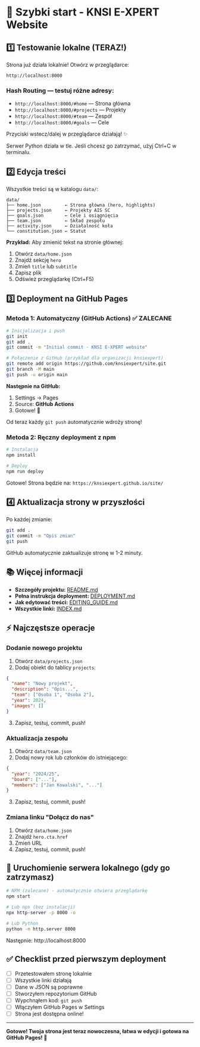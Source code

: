 # 🚀 Szybki start - KNSI E-XPERT Website

## 1️⃣ Testowanie lokalne (TERAZ!)

Strona już działa lokalnie! Otwórz w przeglądarce:

```
http://localhost:8000
```

### Hash Routing — testuj różne adresy:
- `http://localhost:8000/#home` — Strona główna
- `http://localhost:8000/#projects` — Projekty
- `http://localhost:8000/#team` — Zespół
- `http://localhost:8000/#goals` — Cele

Przyciski wstecz/dalej w przeglądarce działają! ✨

Serwer Python działa w tle. Jeśli chcesz go zatrzymać, użyj Ctrl+C w terminalu.

## 2️⃣ Edycja treści

Wszystkie treści są w katalogu `data/`:

```
data/
├── home.json         ← Strona główna (hero, highlights)
├── projects.json     ← Projekty AIS SC
├── goals.json        ← Cele i osiągnięcia
├── team.json         ← Skład zespołu
├── activity.json     ← Działalność koła
└── constitution.json ← Statut
```

**Przykład:** Aby zmienić tekst na stronie głównej:
1. Otwórz `data/home.json`
2. Znajdź sekcję `hero`
3. Zmień `title` lub `subtitle`
4. Zapisz plik
5. Odśwież przeglądarkę (Ctrl+F5)

## 3️⃣ Deployment na GitHub Pages

### Metoda 1: Automatyczny (GitHub Actions) ✅ ZALECANE

```bash
# Inicjalizacja i push
git init
git add .
git commit -m "Initial commit - KNSI E-XPERT website"

# Połączenie z GitHub (przykład dla organizacji knsiexpert)
git remote add origin https://github.com/knsiexpert/site.git
git branch -M main
git push -u origin main
```

**Następnie na GitHub:**
1. Settings → Pages
2. Source: **GitHub Actions**
3. Gotowe! 🎉

Od teraz każdy `git push` automatycznie wdroży stronę!

### Metoda 2: Ręczny deployment z npm

```bash
# Instalacja
npm install

# Deploy
npm run deploy
```

Gotowe! Strona będzie na: `https://knsiexpert.github.io/site/`

## 4️⃣ Aktualizacja strony w przyszłości

Po każdej zmianie:

```bash
git add .
git commit -m "Opis zmian"
git push
```

GitHub automatycznie zaktualizuje stronę w 1-2 minuty.

## 📚 Więcej informacji

- **Szczegóły projektu:** [README.md](README.md)
- **Pełna instrukcja deployment:** [DEPLOYMENT.md](DEPLOYMENT.md)
- **Jak edytować treści:** [EDITING_GUIDE.md](EDITING_GUIDE.md)
- **Wszystkie linki:** [INDEX.md](INDEX.md)

## ⚡ Najczęstsze operacje

### Dodanie nowego projektu
1. Otwórz `data/projects.json`
2. Dodaj obiekt do tablicy `projects`:
```json
{
  "name": "Nowy projekt",
  "description": "Opis...",
  "team": ["Osoba 1", "Osoba 2"],
  "year": 2024,
  "images": []
}
```
3. Zapisz, testuj, commit, push!

### Aktualizacja zespołu
1. Otwórz `data/team.json`
2. Dodaj nowy rok lub członków do istniejącego:
```json
{
  "year": "2024/25",
  "board": ["..."],
  "members": ["Jan Kowalski", "..."]
}
```
3. Zapisz, testuj, commit, push!

### Zmiana linku "Dołącz do nas"
1. Otwórz `data/home.json`
2. Znajdź `hero.cta.href`
3. Zmień URL
4. Zapisz, testuj, commit, push!

## 🔧 Uruchomienie serwera lokalnego (gdy go zatrzymasz)

```bash
# NPM (zalecane) - automatycznie otwiera przeglądarkę
npm start

# Lub npx (bez instalacji)
npx http-server -p 8000 -o

# Lub Python
python -m http.server 8000
```

Następnie: http://localhost:8000

## ✅ Checklist przed pierwszym deployment

- [ ] Przetestowałem stronę lokalnie
- [ ] Wszystkie linki działają
- [ ] Dane w JSON są poprawne
- [ ] Stworzyłem repozytorium GitHub
- [ ] Wypchnąłem kod: `git push`
- [ ] Włączyłem GitHub Pages w Settings
- [ ] Strona jest dostępna online!

---

**Gotowe! Twoja strona jest teraz nowoczesna, łatwa w edycji i gotowa na GitHub Pages! 🎉**

